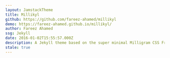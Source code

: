 ```yaml
---
layout: JamstackTheme
title: Millikyl
github: https://github.com/fareez-ahamed/millikyl
demo: https://fareez-ahamed.github.io/millikyl/
author: Fareez Ahamed
ssg: Jekyll
date: 2016-01-02T15:55:57.000Z
description: A Jekyll theme based on the super minimal Milligram CSS Framework
stale: true
---
```

